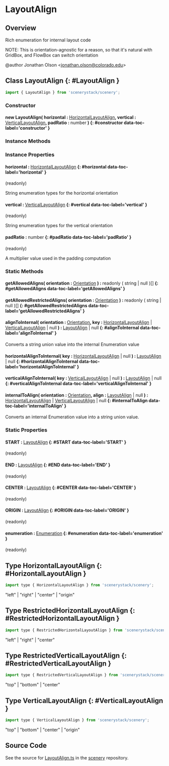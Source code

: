 # LayoutAlign

## Overview

Rich enumeration for internal layout code

NOTE: This is orientation-agnostic for a reason, so that it's natural with GridBox, and FlowBox can switch
orientation

@author Jonathan Olson &lt;jonathan.olson@colorado.edu&gt;

## Class LayoutAlign {: #LayoutAlign }


```js
import { LayoutAlign } from 'scenerystack/scenery';
```
### Constructor

#### new LayoutAlign( horizontal : <span style="font-weight: 400;">[HorizontalLayoutAlign](../scenery/LayoutAlign.md#HorizontalLayoutAlign)</span>, vertical : <span style="font-weight: 400;">[VerticalLayoutAlign](../scenery/LayoutAlign.md#VerticalLayoutAlign)</span>, padRatio : <span style="font-weight: 400;"><span style="color: hsla(calc(var(--md-hue) + 180deg),80%,40%,1);">number</span></span> ) {: #constructor data-toc-label='constructor' }

### Instance Methods



### Instance Properties

#### horizontal : <span style="font-weight: 400;">[HorizontalLayoutAlign](../scenery/LayoutAlign.md#HorizontalLayoutAlign)</span> {: #horizontal data-toc-label='horizontal' }

(readonly)

String enumeration types for the horizontal orientation

#### vertical : <span style="font-weight: 400;">[VerticalLayoutAlign](../scenery/LayoutAlign.md#VerticalLayoutAlign)</span> {: #vertical data-toc-label='vertical' }

(readonly)

String enumeration types for the vertical orientation

#### padRatio : <span style="font-weight: 400;"><span style="color: hsla(calc(var(--md-hue) + 180deg),80%,40%,1);">number</span></span> {: #padRatio data-toc-label='padRatio' }

(readonly)

A multiplier value used in the padding computation

### Static Methods

#### getAllowedAligns( orientation : <span style="font-weight: 400;">[Orientation](../phet-core/Orientation.md)</span> ) : <span style="font-weight: 400;">readonly ( <span style="color: hsla(calc(var(--md-hue) + 180deg),80%,40%,1);">string</span> | <span style="color: hsla(calc(var(--md-hue) + 180deg),80%,40%,1);">null</span> )[]</span> {: #getAllowedAligns data-toc-label='getAllowedAligns' }

#### getAllowedRestrictedAligns( orientation : <span style="font-weight: 400;">[Orientation](../phet-core/Orientation.md)</span> ) : <span style="font-weight: 400;">readonly ( <span style="color: hsla(calc(var(--md-hue) + 180deg),80%,40%,1);">string</span> | <span style="color: hsla(calc(var(--md-hue) + 180deg),80%,40%,1);">null</span> )[]</span> {: #getAllowedRestrictedAligns data-toc-label='getAllowedRestrictedAligns' }

#### alignToInternal( orientation : <span style="font-weight: 400;">[Orientation](../phet-core/Orientation.md)</span>, key : <span style="font-weight: 400;">[HorizontalLayoutAlign](../scenery/LayoutAlign.md#HorizontalLayoutAlign) | [VerticalLayoutAlign](../scenery/LayoutAlign.md#VerticalLayoutAlign) | <span style="color: hsla(calc(var(--md-hue) + 180deg),80%,40%,1);">null</span></span> ) : <span style="font-weight: 400;">[LayoutAlign](../scenery/LayoutAlign.md) | <span style="color: hsla(calc(var(--md-hue) + 180deg),80%,40%,1);">null</span></span> {: #alignToInternal data-toc-label='alignToInternal' }

Converts a string union value into the internal Enumeration value

#### horizontalAlignToInternal( key : <span style="font-weight: 400;">[HorizontalLayoutAlign](../scenery/LayoutAlign.md#HorizontalLayoutAlign) | <span style="color: hsla(calc(var(--md-hue) + 180deg),80%,40%,1);">null</span></span> ) : <span style="font-weight: 400;">[LayoutAlign](../scenery/LayoutAlign.md) | <span style="color: hsla(calc(var(--md-hue) + 180deg),80%,40%,1);">null</span></span> {: #horizontalAlignToInternal data-toc-label='horizontalAlignToInternal' }

#### verticalAlignToInternal( key : <span style="font-weight: 400;">[VerticalLayoutAlign](../scenery/LayoutAlign.md#VerticalLayoutAlign) | <span style="color: hsla(calc(var(--md-hue) + 180deg),80%,40%,1);">null</span></span> ) : <span style="font-weight: 400;">[LayoutAlign](../scenery/LayoutAlign.md) | <span style="color: hsla(calc(var(--md-hue) + 180deg),80%,40%,1);">null</span></span> {: #verticalAlignToInternal data-toc-label='verticalAlignToInternal' }

#### internalToAlign( orientation : <span style="font-weight: 400;">[Orientation](../phet-core/Orientation.md)</span>, align : <span style="font-weight: 400;">[LayoutAlign](../scenery/LayoutAlign.md) | <span style="color: hsla(calc(var(--md-hue) + 180deg),80%,40%,1);">null</span></span> ) : <span style="font-weight: 400;">[HorizontalLayoutAlign](../scenery/LayoutAlign.md#HorizontalLayoutAlign) | [VerticalLayoutAlign](../scenery/LayoutAlign.md#VerticalLayoutAlign) | <span style="color: hsla(calc(var(--md-hue) + 180deg),80%,40%,1);">null</span></span> {: #internalToAlign data-toc-label='internalToAlign' }

Converts an internal Enumeration value into a string union value.

### Static Properties

#### START : <span style="font-weight: 400;">[LayoutAlign](../scenery/LayoutAlign.md)</span> {: #START data-toc-label='START' }

(readonly)

#### END : <span style="font-weight: 400;">[LayoutAlign](../scenery/LayoutAlign.md)</span> {: #END data-toc-label='END' }

(readonly)

#### CENTER : <span style="font-weight: 400;">[LayoutAlign](../scenery/LayoutAlign.md)</span> {: #CENTER data-toc-label='CENTER' }

(readonly)

#### ORIGIN : <span style="font-weight: 400;">[LayoutAlign](../scenery/LayoutAlign.md)</span> {: #ORIGIN data-toc-label='ORIGIN' }

(readonly)

#### enumeration : <span style="font-weight: 400;">[Enumeration](../phet-core/Enumeration.md)</span> {: #enumeration data-toc-label='enumeration' }

(readonly)



## Type HorizontalLayoutAlign {: #HorizontalLayoutAlign }


```js
import type { HorizontalLayoutAlign } from 'scenerystack/scenery';
```


"left" | "right" | "center" | "origin"



## Type RestrictedHorizontalLayoutAlign {: #RestrictedHorizontalLayoutAlign }


```js
import type { RestrictedHorizontalLayoutAlign } from 'scenerystack/scenery';
```


"left" | "right" | "center"



## Type RestrictedVerticalLayoutAlign {: #RestrictedVerticalLayoutAlign }


```js
import type { RestrictedVerticalLayoutAlign } from 'scenerystack/scenery';
```


"top" | "bottom" | "center"



## Type VerticalLayoutAlign {: #VerticalLayoutAlign }


```js
import type { VerticalLayoutAlign } from 'scenerystack/scenery';
```


"top" | "bottom" | "center" | "origin"



## Source Code

See the source for [LayoutAlign.ts](https://github.com/phetsims/scenery/blob/main/js/layout/LayoutAlign.ts) in the [scenery](https://github.com/phetsims/scenery) repository.
